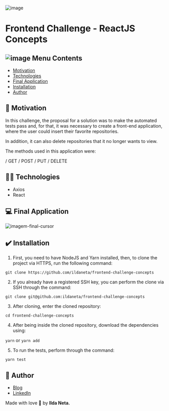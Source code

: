 ![image](https://user-images.githubusercontent.com/21963291/85336662-5d8fb200-b4b5-11ea-999f-41da44f32b82.png)

# Frontend Challenge - ReactJS Concepts

## ![image](https://user-images.githubusercontent.com/21963291/85338764-45ba2d00-b4b9-11ea-921a-d15eb692b2ea.png) Menu Contents

- [Motivation](#pushpin-motivation)
- [Technologies](#woman_technologist-technologies)
- [Final Application](#computer-final-application)
- [Installation](#heavy_check_mark-installation)
- [Author](#pencil-author)

## :pushpin: Motivation

In this challenge, the proposal for a solution was to make the automated tests pass and, for that, it was necessary to create a front-end application, where the user could insert their favorite repositories.

In addition, it can also delete repositories that it no longer wants to view.

The methods used in this application were:

/ GET
/ POST
/ PUT
/ DELETE

## :woman_technologist: Technologies

- Axios
- React

## :computer: Final Application

![imagem-final-cursor](https://user-images.githubusercontent.com/21963291/86495511-15438000-bd50-11ea-99a6-391956e3da3d.PNG)

## :heavy_check_mark: Installation

1. First, you need to have NodeJS and Yarn installed, then, to clone the project via HTTPS, run the following command:

`git clone https://github.com/ildaneta/frontend-challenge-concepts`

2. If you already have a registered SSH key, you can perform the clone via SSH through the command:

`git clone git@github.com:ildaneta/frontend-challenge-concepts`

3. After cloning, enter the cloned repository:

`cd frontend-challenge-concepts`

4. After being inside the cloned repository, download the dependencies using:

`yarn` or `yarn add`

5. To run the tests, perform through the command:

`yarn test`

## :pencil: Author

- <a href="https://ildaneta.dev" target="_blank">Blog</a>
- <a href="https://www.linkedin.com/in/ildaneta" target="_blank">LinkedIn</a>

Made with love :heart_decoration: by **Ilda Neta.**
